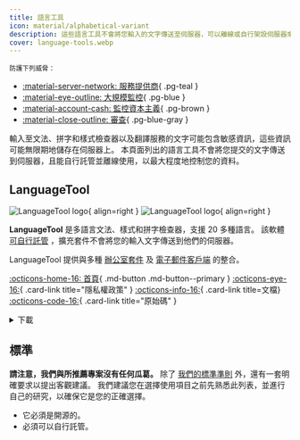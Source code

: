 ```yaml
---
title: 語言工具
icon: material/alphabetical-variant
description: 這些語言工具不會將您輸入的文字傳送至伺服器，可以離線或自行架設伺服器來使用。
cover: language-tools.webp
---
```


<small>防護下列威脅：</small>

- [:material-server-network: 服務提供商](basics/common-threats.md#privacy-from-service-providers){ .pg-teal }
- [:material-eye-outline: 大規模監控](basics/common-threats.md#mass-surveillance-programs){ .pg-blue }
- [:material-account-cash: 監控資本主義](basics/common-threats.md#surveillance-as-a-business-model){ .pg-brown }
- [:material-close-outline: 審查](basics/common-threats.md#avoiding-censorship){ .pg-blue-gray }

輸入至文法、拼字和樣式檢查器以及翻譯服務的文字可能包含敏感資訊，這些資訊可能無限期地儲存在伺服器上。 本頁面列出的語言工具不會將您提交的文字傳送到伺服器，且能自行託管並離線使用，以最大程度地控制您的資料。

## LanguageTool

<div class="admonition recommendation" markdown>

![LanguageTool logo](assets/img/language-tools/languagetool.svg#only-light){ align=right }
![LanguageTool logo](assets/img/language-tools/languagetool-dark.svg#only-dark){ align=right }

**LanguageTool** 是多語言文法、樣式和拼字檢查器，支援 20 多種語言。 該軟體 [可自行託管](https://dev.languagetool.org/http-server) ，擴充套件不會將您的輸入文字傳送到他們的伺服器。

LanguageTool 提供與多種 [辦公室套件](https://languagetool.org/services#text_editors) 及 [電子郵件客戶端](https://languagetool.org/services#mail_clients) 的整合。

[:octicons-home-16: 首頁](https://languagetool.org){ .md-button .md-button--primary }
[:octicons-eye-16:](https://languagetool.org/legal/privacy){ .card-link title="隱私權政策" }
[:octicons-info-16:](https://languagetooler.freshdesk.com/en/support/solutions){ .card-link title=文檔}
[:octicons-code-16:](https://github.com/languagetool-org){ .card-link title="原始碼" }

<details class="downloads" markdown>
<summary>下載</summary>

- [:simple-appstore: App Store](https://apps.apple.com/app/id1534275760)
- [:fontawesome-brands-windows: Windows](https://languagetool.org/windows-desktop)
- [:simple-apple: macOS](https://languagetool.org/mac-desktop)
- [:simple-firefoxbrowser: Firefox](https://addons.mozilla.org/firefox/addon/languagetool)
- [:simple-googlechrome: Chrome](https://chrome.google.com/webstore/detail/grammar-and-spell-checker/oldceeleldhonbafppcapldpdifcinji)
- [:fontawesome-brands-edge: Edge](https://microsoftedge.microsoft.com/addons/detail/hfjadhjooeceemgojogkhlppanjkbobc)
- [:simple-safari: Safari](https://apps.apple.com/app/id1534275760)

</details>

</div>

## 標準

**請注意，我們與所推薦專案沒有任何瓜葛。** 除了 [我們的標準準則](about/criteria.md) 外，還有一套明確要求以提出客觀建議。 我們建議您在選擇使用項目之前先熟悉此列表，並進行自己的研究，以確保它是您的正確選擇。

- 它必須是開源的。
- 必須可以自行託管。
